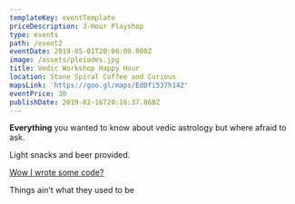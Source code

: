 ```yaml
---
templateKey: eventTemplate
priceDescription: 3-Hour Playshop
type: events
path: /event2
eventDate: 2019-05-01T20:00:00.000Z
image: /assets/pleiades.jpg
title: Vedic Workshop Happy Hour
location: Stone Spiral Coffee and Curious
mapsLink: 'https://goo.gl/maps/EdDfi537h142'
eventPrice: 30
publishDate: 2019-02-16T20:16:37.868Z
---
```

**Everything** you wanted to know about vedic astrology but where afraid to ask.

Light snacks and beer provided.

[Wow I wrote some code?](http://www.google.com)

Things ain't what they used to be
